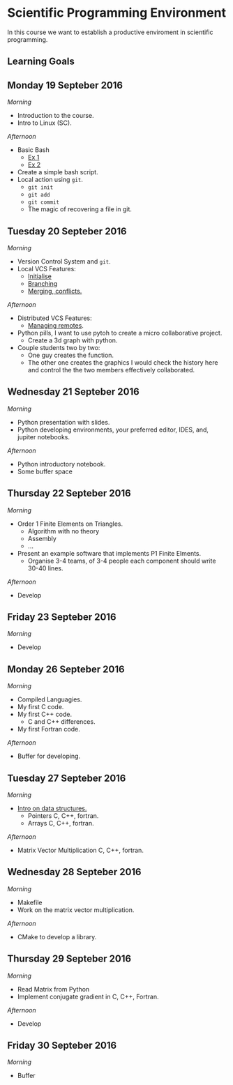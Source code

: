 # Scientific Programming Environment

In this course we want to establish a productive enviroment in scientific programming.

## Learning Goals 

## Monday 19 Septeber 2016

*Morning*

 - Introduction to the course.
 - Intro to Linux (SC). 

*Afternoon*

 - Basic Bash
   - [Ex 1](https://github.com/sissa/scientific_programming_environment/blob/master/basic_bash/ex1.md)
   - [Ex 2](https://github.com/sissa/scientific_programming_environment/blob/master/basic_bash/ex2.md)
 - Create a simple bash script.
 - Local action using `git`.
   - `git init`
   - `git add`
   - `git commit`
   - The magic of recovering a file in git.

## Tuesday 20 Septeber 2016

*Morning*

 - Version Control System and `git`.
 - Local VCS Features:
   - [Initialise](https://github.com/sissa/scientific_programming_environment/blob/master/basic_git/initialize.md) 
   - [Branching](https://github.com/sissa/scientific_programming_environment/blob/master/basic_git/branching.md)
   - [Merging, conflicts.](https://github.com/sissa/scientific_programming_environment/blob/master/basic_git/merging.md)

*Afternoon*

 - Distributed VCS Features:
   - [Managing remotes](https://github.com/sissa/scientific_programming_environment/blob/master/basic_git/github.md).
 - Python pills, I want to use pytoh to create a micro collaborative project.
   - Create a 3d graph with python.
 - Couple students two by two:
   - One guy creates the function.
   - The other one creates the graphics I would check the history here and control the the two members effectively collaborated.

## Wednesday 21 Septeber 2016

*Morning*

 - Python presentation with slides.
 - Python developing environments, your preferred editor, IDES, and, jupiter notebooks.

*Afternoon*

 - Python introductory notebook.
 - Some buffer space

## Thursday 22 Septeber 2016

*Morning*

 - Order 1 Finite Elements on Triangles.
   - Algorithm with no theory
   - Assembly
   - ...
 - Present an example software that implements P1 Finite Elments.
   - Organise 3-4 teams, of 3-4 people each component should write 30-40 lines.

*Afternoon*

 - Develop

## Friday 23 Septeber 2016

*Morning*

 - Develop

## Monday 26 Septeber 2016

*Morning*

 - Compiled Languagies.
 - My first C code.
 - My first C++ code.
    - C and C++ differences. 
 - My first Fortran code.

*Afternoon*

 - Buffer for developing.

## Tuesday 27 Septeber 2016

*Morning*

 - [Intro on data structures.](https://github.com/sissa/scientific_programming_environment/tree/master/data_structures)
    - Pointers C, C++, fortran.
    - Arrays C, C++, fortran.

*Afternoon*

 - Matrix Vector Multiplication C, C++, fortran.

## Wednesday 28 Septeber 2016

*Morning*

 - Makefile
 - Work on the matrix vector multiplication.

*Afternoon*

 - CMake to develop a library. 

## Thursday 29 Septeber 2016

*Morning*

 - Read Matrix from Python
 - Implement conjugate gradient in C, C++, Fortran.

*Afternoon*

 - Develop

## Friday 30 Septeber 2016

*Morning*

 - Buffer


